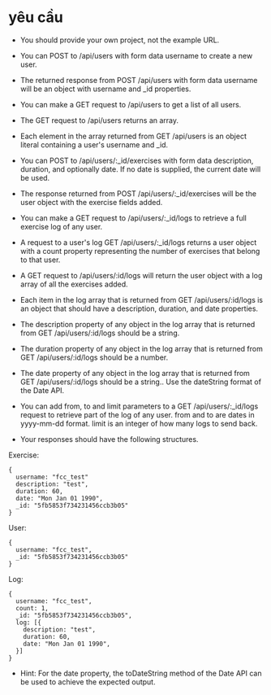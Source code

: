 # yêu cầu

- You should provide your own project, not the example URL.

- You can POST to /api/users with form data username to create a new user.

- The returned response from POST /api/users with form data username will be an object with username and \_id properties.

- You can make a GET request to /api/users to get a list of all users.

- The GET request to /api/users returns an array.

- Each element in the array returned from GET /api/users is an object literal containing a user's username and \_id.

- You can POST to /api/users/:\_id/exercises with form data description, duration, and optionally date. If no date is supplied, the current date will be used.

- The response returned from POST /api/users/:\_id/exercises will be the user object with the exercise fields added.

- You can make a GET request to /api/users/:\_id/logs to retrieve a full exercise log of any user.

- A request to a user's log GET /api/users/:\_id/logs returns a user object with a count property representing the number of exercises that belong to that user.

- A GET request to /api/users/:id/logs will return the user object with a log array of all the exercises added.

- Each item in the log array that is returned from GET /api/users/:id/logs is an object that should have a description, duration, and date properties.

- The description property of any object in the log array that is returned from GET /api/users/:id/logs should be a string.

- The duration property of any object in the log array that is returned from GET /api/users/:id/logs should be a number.

- The date property of any object in the log array that is returned from GET /api/users/:id/logs should be a string.. Use the dateString format of the Date API.

- You can add from, to and limit parameters to a GET /api/users/:\_id/logs request to retrieve part of the log of any user. from and to are dates in yyyy-mm-dd format. limit is an integer of how many logs to send back.

- Your responses should have the following structures.

Exercise:

```
{
  username: "fcc_test"
  description: "test",
  duration: 60,
  date: "Mon Jan 01 1990",
  _id: "5fb5853f734231456ccb3b05"
}
```

User:

```
{
  username: "fcc_test",
  _id: "5fb5853f734231456ccb3b05"
}
```

Log:

```
{
  username: "fcc_test",
  count: 1,
  _id: "5fb5853f734231456ccb3b05",
  log: [{
    description: "test",
    duration: 60,
    date: "Mon Jan 01 1990",
  }]
}
```

- Hint: For the date property, the toDateString method of the Date API can be used to achieve the expected output.
